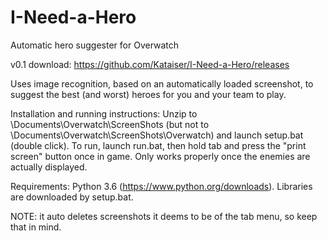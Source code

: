# I-Need-a-Hero
Automatic hero suggester for Overwatch

v0.1 download: https://github.com/Kataiser/I-Need-a-Hero/releases

Uses image recognition, based on an automatically loaded screenshot, to suggest the best (and worst) heroes for you and your team to play.

Installation and running instructions:
Unzip to \Documents\Overwatch\ScreenShots (but not to \Documents\Overwatch\ScreenShots\Overwatch) and launch setup.bat (double click). To run, launch run.bat, then hold tab and press the "print screen" button once in game. Only works properly once the enemies are actually displayed.

Requirements: Python 3.6 (https://www.python.org/downloads). Libraries are downloaded by setup.bat.

NOTE: it auto deletes screenshots it deems to be of the tab menu, so keep that in mind.
